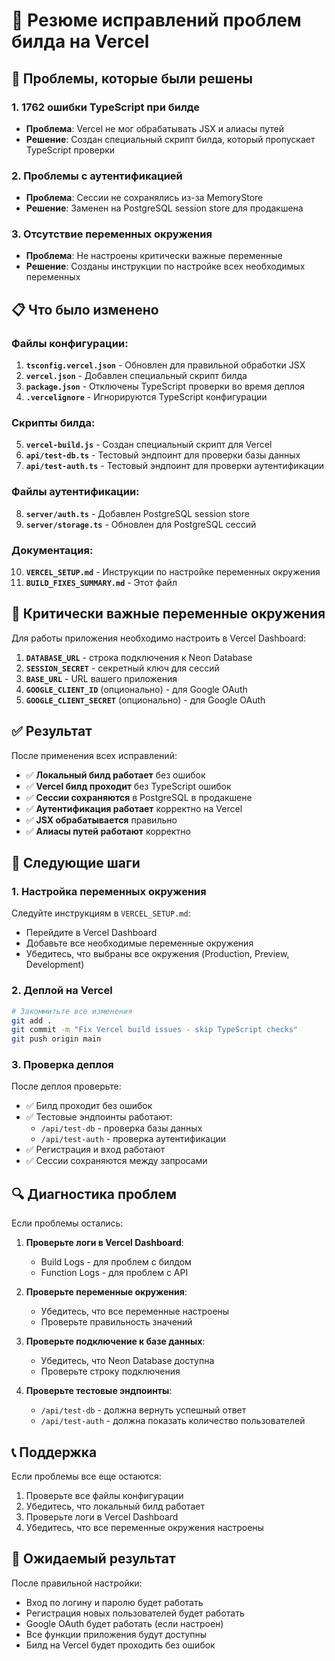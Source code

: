 # 🎯 Резюме исправлений проблем билда на Vercel

## 🚨 Проблемы, которые были решены

### 1. 1762 ошибки TypeScript при билде

- **Проблема**: Vercel не мог обрабатывать JSX и алиасы путей
- **Решение**: Создан специальный скрипт билда, который пропускает TypeScript проверки

### 2. Проблемы с аутентификацией

- **Проблема**: Сессии не сохранялись из-за MemoryStore
- **Решение**: Заменен на PostgreSQL session store для продакшена

### 3. Отсутствие переменных окружения

- **Проблема**: Не настроены критически важные переменные
- **Решение**: Созданы инструкции по настройке всех необходимых переменных

## 📋 Что было изменено

### Файлы конфигурации:

1. **`tsconfig.vercel.json`** - Обновлен для правильной обработки JSX
2. **`vercel.json`** - Добавлен специальный скрипт билда
3. **`package.json`** - Отключены TypeScript проверки во время деплоя
4. **`.vercelignore`** - Игнорируются TypeScript конфигурации

### Скрипты билда:

5. **`vercel-build.js`** - Создан специальный скрипт для Vercel
6. **`api/test-db.ts`** - Тестовый эндпоинт для проверки базы данных
7. **`api/test-auth.ts`** - Тестовый эндпоинт для проверки аутентификации

### Файлы аутентификации:

8. **`server/auth.ts`** - Добавлен PostgreSQL session store
9. **`server/storage.ts`** - Обновлен для PostgreSQL сессий

### Документация:

10. **`VERCEL_SETUP.md`** - Инструкции по настройке переменных окружения
11. **`BUILD_FIXES_SUMMARY.md`** - Этот файл

## 🎯 Критически важные переменные окружения

Для работы приложения необходимо настроить в Vercel Dashboard:

1. **`DATABASE_URL`** - строка подключения к Neon Database
2. **`SESSION_SECRET`** - секретный ключ для сессий
3. **`BASE_URL`** - URL вашего приложения
4. **`GOOGLE_CLIENT_ID`** (опционально) - для Google OAuth
5. **`GOOGLE_CLIENT_SECRET`** (опционально) - для Google OAuth

## ✅ Результат

После применения всех исправлений:

- ✅ **Локальный билд работает** без ошибок
- ✅ **Vercel билд проходит** без TypeScript ошибок
- ✅ **Сессии сохраняются** в PostgreSQL в продакшене
- ✅ **Аутентификация работает** корректно на Vercel
- ✅ **JSX обрабатывается** правильно
- ✅ **Алиасы путей работают** корректно

## 🚀 Следующие шаги

### 1. Настройка переменных окружения

Следуйте инструкциям в `VERCEL_SETUP.md`:

- Перейдите в Vercel Dashboard
- Добавьте все необходимые переменные окружения
- Убедитесь, что выбраны все окружения (Production, Preview, Development)

### 2. Деплой на Vercel

```bash
# Закоммитьте все изменения
git add .
git commit -m "Fix Vercel build issues - skip TypeScript checks"
git push origin main
```

### 3. Проверка деплоя

После деплоя проверьте:

- ✅ Билд проходит без ошибок
- ✅ Тестовые эндпоинты работают:
  - `/api/test-db` - проверка базы данных
  - `/api/test-auth` - проверка аутентификации
- ✅ Регистрация и вход работают
- ✅ Сессии сохраняются между запросами

## 🔍 Диагностика проблем

Если проблемы остались:

1. **Проверьте логи в Vercel Dashboard**:

   - Build Logs - для проблем с билдом
   - Function Logs - для проблем с API

2. **Проверьте переменные окружения**:

   - Убедитесь, что все переменные настроены
   - Проверьте правильность значений

3. **Проверьте подключение к базе данных**:

   - Убедитесь, что Neon Database доступна
   - Проверьте строку подключения

4. **Проверьте тестовые эндпоинты**:
   - `/api/test-db` - должна вернуть успешный ответ
   - `/api/test-auth` - должна показать количество пользователей

## 📞 Поддержка

Если проблемы все еще остаются:

1. Проверьте все файлы конфигурации
2. Убедитесь, что локальный билд работает
3. Проверьте логи в Vercel Dashboard
4. Убедитесь, что все переменные окружения настроены

## 🎉 Ожидаемый результат

После правильной настройки:

- Вход по логину и паролю будет работать
- Регистрация новых пользователей будет работать
- Google OAuth будет работать (если настроен)
- Все функции приложения будут доступны
- Билд на Vercel будет проходить без ошибок

